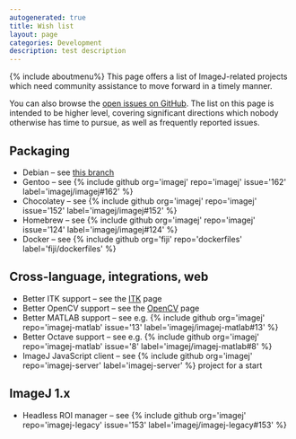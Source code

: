 ```yaml
---
autogenerated: true
title: Wish list
layout: page
categories: Development
description: test description
---
```


{% include aboutmenu%}
This page offers a list of ImageJ-related projects which need community assistance to move forward in a timely manner.

You can also browse the [open issues on GitHub](https://github.com/search?q=is%3Aopen+user%3Afiji+user%3Aimagej+user%3Aimglib+user%3Ascifio+user%3Ascijava+user%3Atrakem2&type=Issues). The list on this page is intended to be higher level, covering significant directions which nobody otherwise has time to pursue, as well as frequently reported issues.

Packaging
---------

-   Debian – see [this branch](http://git.imagej.net/git/?p=fiji-historical.git;a=shortlog;h=refs/heads/stale/debian-fixes-2011-02-09)
-   Gentoo – see {% include github org='imagej' repo='imagej' issue='162' label='imagej/imagej\#162' %}
-   Chocolatey – see {% include github org='imagej' repo='imagej' issue='152' label='imagej/imagej\#152' %}
-   Homebrew – see {% include github org='imagej' repo='imagej' issue='124' label='imagej/imagej\#124' %}
-   Docker – see {% include github org='fiji' repo='dockerfiles' label='fiji/dockerfiles' %}

Cross-language, integrations, web
---------------------------------

-   Better ITK support – see the [ITK](ITK) page
-   Better OpenCV support – see the [OpenCV](OpenCV) page
-   Better MATLAB support – see e.g. {% include github org='imagej' repo='imagej-matlab' issue='13' label='imagej/imagej-matlab\#13' %}
-   Better Octave support – see e.g. {% include github org='imagej' repo='imagej-matlab' issue='8' label='imagej/imagej-matlab\#8' %}
-   ImageJ JavaScript client – see {% include github org='imagej' repo='imagej-server' label='imagej-server' %} project for a start

ImageJ 1.x
----------

-   Headless ROI manager – see {% include github org='imagej' repo='imagej-legacy' issue='153' label='imagej/imagej-legacy\#153' %}


